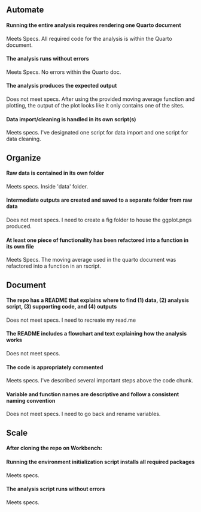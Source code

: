 ## Automate

#### Running the entire analysis requires rendering one Quarto document

Meets Specs. All required code for the analysis is within the Quarto document.

#### The analysis runs without errors

Meets Specs. No errors within the Quarto doc.

#### The analysis produces the expected output

Does not meet specs. After using the provided moving average function and plotting, the output of the plot looks like it only contains one of the sites.

#### Data import/cleaning is handled in its own script(s)

Meets specs. I've designated one script for data import and one script for data cleaning.

## Organize

#### Raw data is contained in its own folder

Meets specs. Inside 'data' folder.

#### Intermediate outputs are created and saved to a separate folder from raw data

Does not meet specs. I need to create a fig folder to house the ggplot.pngs produced.

#### At least one piece of functionality has been refactored into a function in its own file

Meets Specs. The moving average used in the quarto document was refactored into a function in an rscript. 

## Document

#### The repo has a README that explains where to find (1) data, (2) analysis script, (3) supporting code, and (4) outputs

Does not meet specs. I need to recreate my read.me

#### The README includes a flowchart and text explaining how the analysis works

Does not meet specs.

#### The code is appropriately commented

Meets specs. I've described several important steps above the code chunk.  

#### Variable and function names are descriptive and follow a consistent naming convention

Does not meet specs. I need to go back and rename variables.

## Scale

#### After cloning the repo on Workbench:

#### Running the environment initialization script installs all required packages

Meets specs. 

#### The analysis script runs without errors

Meets specs.

